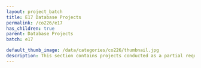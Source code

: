 ```yaml
---
layout: project_batch
title: E17 Database Projects
permalink: /co226/e17
has_children: true
parent: Database Projects
batch: e17

default_thumb_image: /data/categories/co226/thumbnail.jpg
description: This section contains projects conducted as a partial requirement to complete the course CO226 - Database Systems. Usually, these projects are conducted by groups of 3 students. The course focuses on database systems and students are required to develop a database management system for the project
---
```

